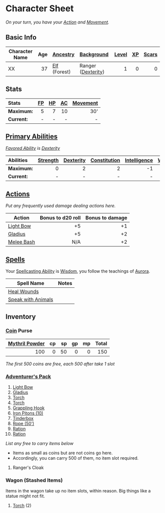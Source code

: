 # Character Sheet

*On your turn, you have your [Action](../../../Game%20Procedures/Core%20Procedures/Action.md) and [Movement](../../../Game%20Procedures/Combat/Movement.md).*

## Basic Info

| Character Name | Age | [Ancestry](../../../Player%20Characters/Ancenstries/Ancestry.md) | [Background](../../../Player%20Characters/Backgrounds/Background.md)                            | [Level](../../../Player%20Characters/Derived%20Statistics/Level.md) | [XP](../../../Player%20Characters/Derived%20Statistics/Experience%20Points.md) | [Scars](../../../Player%20Characters/Derived%20Statistics/Scars.md) |
| -------------- | --: | :--------------------------------------------------------------- | :---------------------------------------------------------------------------------- | ------------------------------------------------------------------: | -----------------------------------------------------------------------------: | ------------------------------------------------------------------: |
| XX             |  37 | [Elf](../../../Player%20Characters/Ancenstries/Elf.md) (Forest)  | Ranger ([Dexterity](../../../Player%20Characters/Abilities/Dexterity.md)) |                                                                   1 |                                                                              0 |                                                                   0 |

## Stats

| Stats        | [FP](../../../Player%20Characters/Derived%20Statistics/Fatigue%20Points.md) | [HP](../../../Player%20Characters/Derived%20Statistics/Health%20Points.md) | [AC](../../../Player%20Characters/Derived%20Statistics/Armor%20Class.md) | [Movement](../../../Game%20Procedures/Combat/Movement.md) |
| :----------- | --------------------------------------------------------------------------: | -------------------------------------------------------------------------: | -----------------------------------------------------------------------: | -------------------------------------------------: |
| **Maximum:** |                                                                           5 |                                                                          7 |                                                                       10 |                                                30' |
| **Current:** |                                                                           - |                                                                          - |                                                                        - |                                                  - |

## [Primary Abilities](../../../Player%20Characters/Abilities/Ability%20Scores.md)

*[Favored Ability](../../../Player%20Characters/Backgrounds/Favored%20Ability.md) is [Dexterity](../../../Player%20Characters/Abilities/Dexterity.md)*

| Abilities    | [Strength](../../../Player%20Characters/Abilities/Strength.md) | [Dexterity](../../../Player%20Characters/Abilities/Dexterity.md) | [Constitution](../../../Player%20Characters/Abilities/Constitution.md) | [Intelligence](../../../Player%20Characters/Abilities/Intelligence.md) | [Wisdom](../../../Player%20Characters/Abilities/Wisdom.md)<br> | [Charisma](../../../Player%20Characters/Abilities/Charisma.md)<br> |
| :----------- | -----------------------------------------------------------------------: | -------------------------------------------------------------------------: | -------------------------------------------------------------------------------: | -------------------------------------------------------------------------------: | -----------------------------------------------------------------------: | ---------------------------------------------------------------------------: |
| **Maximum:** |                                                                        0 |                                                                          2 |                                                                                2 |                                                                               -1 |                                                                        2 |                                                                           -2 |
| **Current:** |                                                                        - |                                                                          - |                                                                                - |                                                                                - |                                                                        - |                                                                            - |

## [Actions](../../../Game%20Procedures/Core%20Procedures/Action.md)

*Put any frequently used damage dealing actions here.*

| Action                                                                                                  | Bonus to d20 roll | Bonus to damage |
| ------------------------------------------------------------------------------------------------------- | ----------------: | --------------: |
| [Light Bow](../../../Items%20and%20Gear/Weapons/Ranged%20Weapons/Light%20Bow.md)           |                +5 |              +1 |
| [Gladius](../../../Items%20and%20Gear/Weapons/Melee%20Weapons/Small%20Skilled%20Weapon.md) |                +5 |              +2 |
| [Melee Bash](../../../Game%20Procedures/Combat/Melee%20Attack.md#Melee%20Bash)                                 |               N/A |              +2 |

## [Spells](../../../Magic/Spellcasting/Spells.md)

Your [Spellcasting Ability](../../../Magic/Spellcasting/The%20Spellcasting%20Disciplines/Spellcasting%20Ability.md) is [Wisdom](../../../Player%20Characters/Abilities/Wisdom.md), you follow the teachings of [Aurora](../../../Magic/Deities/Deity%20Index/Aurora.md).

| Spell Name                                                                                          | Notes |
| --------------------------------------------------------------------------------------------------- | ----- |
| [Heal Wounds](../../../Magic/Spells/Spells%20by%20Level/Level%201/Heal%20Wounds.md)                 |       |
| [Speak with Animals](../../../Magic/Spells/Spells%20by%20Level/Level%201/Speak%20with%20Animals.md) |       |

## Inventory

### [Coin](../../../Items%20and%20Gear/Economy/Coins.md) Purse

| [Mythril Powder](../../../Magic/Mythril.md) |  cp |  sp |  gp |  mp | Total |
| ------------------------------------------: | --: | --: | --: | --: | ----: |
|                                         100 |   0 |  50 |   0 |   0 |   150 |

*The first 500 coins are free, each 500 after take 1 slot*

### [Adventurer's Pack](../../../Items%20and%20Gear/Gear/100%20Coins/Adventurer's%20Pack.md)

1. [Light Bow](../../../Items%20and%20Gear/Weapons/Ranged%20Weapons/Light%20Bow.md)
2. [Gladius](../../../Items%20and%20Gear/Weapons/Melee%20Weapons/Small%20Skilled%20Weapon.md)
3. [Torch](../../../Items%20and%20Gear/Gear/1%20Coin/Torch.md)
4. [Torch](../../../Items%20and%20Gear/Gear/1%20Coin/Torch.md)
5. [Grappling Hook](../../../Items%20and%20Gear/Gear/25%20Coins/Grappling%20Hook.md)
6. [Iron Pitons (10)](../../../Items%20and%20Gear/Gear/10%20Coins/Iron%20Piton.md)
7. [Tinderbox](../../../Items%20and%20Gear/Gear/10%20Coins/Tinderbox.md)
8. [Rope (50')](../../../Items%20and%20Gear/Gear/50%20Coins/Rope%20(50').md)
9. [Ration](../../../Items%20and%20Gear/Gear/1%20Coin/Ration.md)
10. [Ration](../../../Items%20and%20Gear/Gear/1%20Coin/Ration.md)

*List any free to carry items below*
- Items as small as coins but are not coins go here.
- Accordingly, you can carry 500 of them, no item slot required.

1. Ranger's Cloak

### Wagon (Stashed Items)

Items in the wagon take up no item slots, within reason. Big things like a statue might not fit.

1. [Torch](../../../Items%20and%20Gear/Gear/1%20Coin/Torch.md) (2)
